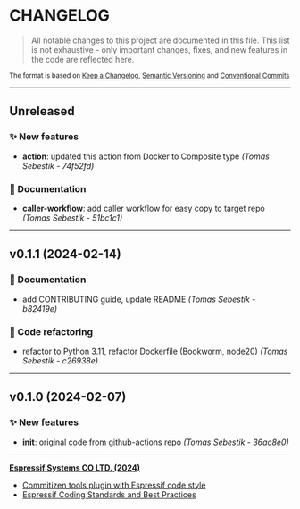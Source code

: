 # CHANGELOG

> All notable changes to this project are documented in this file.
> This list is not exhaustive - only important changes, fixes, and new features in the code are reflected here.

<sub>The format is based on [Keep a Changelog](https://keepachangelog.com/en/1.0.0/),     [Semantic Versioning](https://semver.org/spec/v2.0.0.html) and     [Conventional Commits](https://www.conventionalcommits.org/en/v1.0.0/)
</sub>

---

## Unreleased

### ✨ New features

- **action**: updated this action from Docker to Composite type *(Tomas Sebestik - 74f52fd)*

### 📖 Documentation

- **caller-workflow**: add caller workflow for easy copy to target repo *(Tomas Sebestik - 51bc1c1)*

---

## v0.1.1 (2024-02-14)

### 📖 Documentation

- add CONTRIBUTING guide, update README *(Tomas Sebestik - b82419e)*

### 🔧 Code refactoring

- refactor to Python 3.11, refactor Dockerfile (Bookworm, node20) *(Tomas Sebestik - c26938e)*

---

## v0.1.0 (2024-02-07)

### ✨ New features

- **init**: original code from github-actions repo *(Tomas Sebestik - 36ac8e0)*

---

**[Espressif Systems CO LTD. (2024)](https://www.espressif.com/)**

- [Commitizen tools plugin with Espressif code style](https://www.github.com/espressif/cz-plugin-espressif)
- [Espressif Coding Standards and Best Practices](https://www.github.com/espressif/standards)
